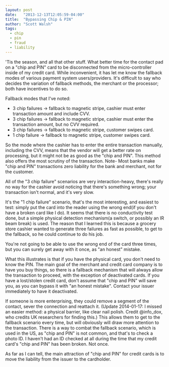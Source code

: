 ```yaml
---
layout: post
date:   "2013-12-13T12:05:59-04:00"
title:  "Bypassing Chip & PIN"
author: "Scott Walsh"
tags:
  - chip
  - pin
  - fraud
  - liability
---
```

'Tis the season, and all that other stuff. What better time for the contact
pad on a "chip and PIN" card to be disconnected from the micro-controller
inside of my credit card. While inconvenient, it has let me know the fallback
modes of various payment system users/providers. It's difficult to say who
decides the variation of fallback methods, the merchant or the processor; both
have incentives to do so.

Fallback modes that I've noted:

* 3 chip failures -> fallback to magnetic stripe, cashier must enter transaction
amount and include CVV.
* 3 chip failures -> fallback to magnetic stripe,
cashier must enter the transaction amount, but no CVV required.
* 3 chip failures -> fallback to magnetic stripe, customer swipes card.
* 1 chip failure -> fallback to magnetic stripe, customer swipes card.

So the mode where the cashier has to enter the entire transaction manually,
including the CVV, means that the vendor will get a better rate on processing,
but it might not be as good as the "chip and PIN". This method also offers the
most scrutiny of the transaction. Note- Most banks make "chip and PIN"
transactions zero liability for the bank and merchant, not for the customer.

All of the "3 chip failure" scenarios are very  interaction-heavy, there's
really no way for the cashier avoid noticing that there's something wrong; your
transaction isn't normal, and it's very slow.

It's the "1 chip failure" scenario, that's the most interesting, and easiest to
test: simply put the card into the reader using the wrong end(if you don't have
a broken card like I do). It seems that there is no conductivity test done, but
a simple physical detection mechanism(a switch, or possibly an IR beam break)
is used. The reason that I learned this is because a grocery store cashier
wanted to generate three failures as fast as possible, to get to the fallback,
so he could continue to do his job.

You're not going to be able to use the wrong end of the card three times, but
you can surely get away with it once, as "an honest" mistake.

What this illustrates is that if you have the physical card, you don't need to
know the PIN. The main goal of the merchant and credit card company is to have
you buy things, so there is a fallback mechanism that will always allow the
transaction to proceed, with the exception of deactivated cards. If you have a
lost/stolen credit card, don't assume that "chip and PIN" will save you, as you
can bypass it with "an honest mistake". Contact your issuer immediately to have
it deactivated.

If someone is more enterprising, they could remove a segment of the contact,
sever the connection and reattach it. (Update 2014-01-17: I missed an easier
method: a physical barrier, like clear nail polish. Credit @info_dox, who
credits UK researchers for finding this.) This allows them to get to the
fallback scenario every time, but will obviously will draw more attention to
the transaction.  There is a way to combat the fallback scenario, which is used
in the US, as "chip and PIN" is not common, and that's to check a photo ID. I
haven't had an ID checked at all during the time that my credit card's "chip
and PIN" has been broken. Not once.

As far as I can tell, the main attraction of "chip and PIN" for credit cards is
to move the liability from the issuer to the cardholder.

